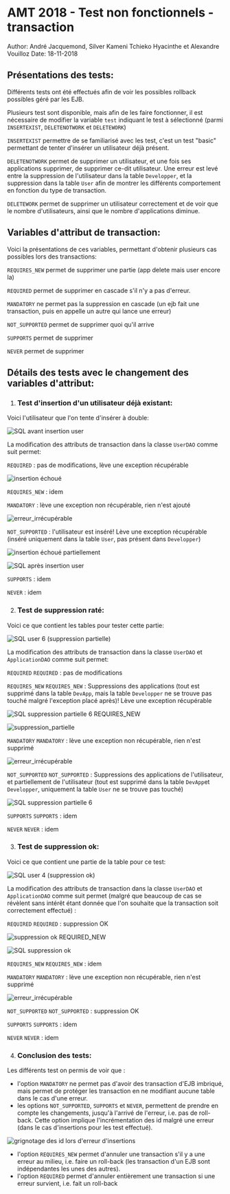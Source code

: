 # AMT 2018 - Test non fonctionnels - transaction



Author:  André Jacquemond, Silver Kameni Tchieko Hyacinthe et Alexandre Vouilloz
Date: 18-11-2018



## Présentations des tests:

Différents tests ont été effectués afin de voir les possibles rollback possibles géré par les EJB.

Plusieurs test sont disponible, mais afin de les faire fonctionner, il est nécessaire de modifier la variable `test` indiquant le test à sélectionné (parmi `INSERTEXIST`, `DELETENOTWORK` et `DELETEWORK`)

`INSERTEXIST` permettre de se familiarisé avec les test, c'est un test "basic" permettant de tenter d'insérer un utilisateur déjà présent.

`DELETENOTWORK` permet de supprimer un utilisateur, et une fois ses applications supprimer, de supprimer ce-dit utilisateur. Une erreur est levé entre la suppression de l'utilisateur dans la table `Developper`, et la suppression dans la table `User` afin de montrer les différents comportement en fonction du type de transaction.

`DELETEWORK` permet de supprimer un utilisateur correctement et de voir que le nombre d'utilisateurs, ainsi que le nombre d'applications diminue.



## Variables d'attribut de transaction:

Voici la présentations de ces variables, permettant d'obtenir plusieurs cas possibles lors des transactions:

`REQUIRES_NEW` permet de supprimer une partie (app delete mais user encore la)

`REQUIRED` permet de supprimer en cascade s'il n'y a pas d'erreur.

`MANDATORY` ne permet pas la suppression en cascade (un ejb fait une transaction, puis en appelle un autre qui lance une erreur)

`NOT_SUPPORTED` permet de supprimer quoi qu'il arrive

`SUPPORTS` permet de supprimer

`NEVER` permet de supprimer



## Détails des tests avec le changement des variables d'attribut:

1. ### Test d'insertion d'un utilisateur déjà existant:

Voici l'utilisateur que l'on tente d'insérer à double:

![SQL avant insertion user](https://github.com/andreheig/Projet_AMT/blob/master/Projet_AMT/.md/testNonFonctionnelsTransaction/SQLAvantInsertionUser.png)

La modification des attributs de transaction dans la classe `UserDAO` comme suit permet:

`REQUIRED` : pas de modifications, lève une exception récupérable

![insertion échoué](https://github.com/andreheig/Projet_AMT/blob/master/Projet_AMT/.md/testNonFonctionnelsTransaction/insertionEchoue.png)

`REQUIRES_NEW` : idem

`MANDATORY` : lève une exception non récupérable, rien n'est ajouté

![erreur_irrécupérable](https://github.com/andreheig/Projet_AMT/blob/master/Projet_AMT/.md/testNonFonctionnelsTransaction/erreurIrrecuperable.png)

`NOT_SUPPORTED` : l'utilisateur est inséré! Lève une exception récupérable (inséré uniquement dans la table `User`, pas présent dans `Developper`)

![insertion échoué partiellement](https://github.com/andreheig/Projet_AMT/blob/master/Projet_AMT/.md/testNonFonctionnelsTransaction/insertionEchouePartiellement.png)



![SQL après insertion user](https://github.com/andreheig/Projet_AMT/blob/master/Projet_AMT/.md/testNonFonctionnelsTransaction/SQLApresInsertionUser.png)

`SUPPORTS` : idem

`NEVER` : idem

2. ### Test de suppression raté:

Voici ce que contient les tables pour tester cette partie:

![SQL user 6 (suppression partielle)](https://github.com/andreheig/Projet_AMT/blob/master/Projet_AMT/.md/testNonFonctionnelsTransaction/SQLUser6(suppressionPartielle).png)

La modification des attributs de transaction dans la classe `UserDAO` et `ApplicationDAO` comme suit permet:

`REQUIRED` `REQUIRED` : pas de modifications

`REQUIRES_NEW` `REQUIRES_NEW` : Suppressions des applications (tout est supprimé dans la table `DevApp`, mais la table `Developper` ne se trouve pas touché malgré l'exception placé après)! Lève une exception récupérable

![SQL suppression partielle 6 REQUIRES_NEW](https://github.com/andreheig/Projet_AMT/blob/master/Projet_AMT/.md/testNonFonctionnelsTransaction/SQLSuppressionPartielle6REQUIRES_NEW.png)

![suppression_partielle](https://github.com/andreheig/Projet_AMT/blob/master/Projet_AMT/.md/testNonFonctionnelsTransaction/suppressionPartielle.png)

`MANDATORY` `MANDATORY` : lève une exception non récupérable, rien n'est supprimé

![erreur_irrécupérable](https://github.com/andreheig/Projet_AMT/blob/master/Projet_AMT/.md/testNonFonctionnelsTransaction/erreurIrrecuperable.png)

`NOT_SUPPORTED` `NOT_SUPPORTED` : Suppressions des applications de l'utilisateur, et partiellement de l'utilisateur (tout est supprimé dans la table `DevApp`et `Developper`, uniquement la table `User` ne se trouve pas touché)

![SQL suppression partielle 6](https://github.com/andreheig/Projet_AMT/blob/master/Projet_AMT/.md/testNonFonctionnelsTransaction/SQLSuppressionPartielle6.png)

`SUPPORTS` `SUPPORTS` : idem

`NEVER` `NEVER` : idem

3. ### Test de suppression ok:

Voici ce que contient une partie de la table pour ce test:

![SQL user 4 (suppression ok)](https://github.com/andreheig/Projet_AMT/blob/master/Projet_AMT/.md/testNonFonctionnelsTransaction/SQLUser4(suppressionOk).png)

La modification des attributs de transaction dans la classe `UserDAO` et `ApplicationDAO` comme suit permet (malgré que beaucoup de cas se révèlent sans intérêt étant donnée que l'on souhaite que la transaction soit correctement effectué) :

`REQUIRED` `REQUIRED` : suppression OK

![suppression ok REQUIRED_NEW](https://github.com/andreheig/Projet_AMT/blob/master/Projet_AMT/.md/testNonFonctionnelsTransaction/suppressionOk.png)

![SQL suppression ok](https://github.com/andreheig/Projet_AMT/blob/master/Projet_AMT/.md/testNonFonctionnelsTransaction/SQLSuppressionOk.png)

`REQUIRES_NEW` `REQUIRES_NEW` : idem

`MANDATORY` `MANDATORY` : lève une exception non récupérable, rien n'est supprimé

![erreur_irrécupérable](https://github.com/andreheig/Projet_AMT/blob/master/Projet_AMT/.md/testNonFonctionnelsTransaction/erreurIrrecuperable.png)

`NOT_SUPPORTED` `NOT_SUPPORTED` : suppression OK

`SUPPORTS` `SUPPORTS` : idem

`NEVER` `NEVER` : idem

4. ### Conclusion des tests:

Les différents test on permis de voir que : 

- l'option `MANDATORY` ne permet pas d'avoir des transaction d'EJB imbriqué, mais permet de protéger les transaction en ne modifiant aucune table dans le cas d'une erreur.
- les options `NOT_SUPPORTED`, `SUPPORTS` et `NEVER`, permettent de prendre en compte les changements, jusqu'à l'arrivé de l'erreur, i.e. pas de roll-back. Cette option implique l'incrémentation des id malgré une erreur (dans le cas d'insertions pour les test effectué).

![grignotage des id lors d'erreur d'insertions](https://github.com/andreheig/Projet_AMT/blob/master/Projet_AMT/.md/testNonFonctionnelsTransaction/grignotageId.png)

- l'option `REQUIRES_NEW` permet d'annuler une transaction s'il y a une erreur au milieu, i.e. faire un roll-back (les transaction d'un EJB sont indépendantes les unes des autres).
- l'option `REQUIRED` permet d'annuler entièrement une transaction si une erreur survient, i.e. fait un roll-back